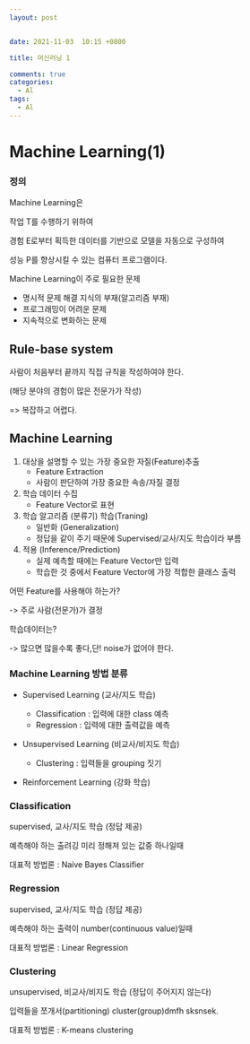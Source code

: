 ```yaml
---
layout: post


date: 2021-11-03  10:15 +0800

title: 머신러닝 1

comments: true
categories: 
  - Al
tags: 
  - Al
---
```




# Machine Learning(1)



### 정의

Machine Learning은 

작업 T를 수행하기 위하여

경험 E로부터 획득한 데이터를 기반으로 모델을 자동으로 구성하여

성능 P를 향상시킬 수 있는 컴퓨터 프로그램이다. 



Machine Learning이 주로 필요한 문제

- 명시적 문제 해결 지식의 부재(알고리즘 부재)
- 프로그래밍이 어려운 문제
- 지속적으로 변화하는 문제



## Rule-base system

사람이 처음부터 끝까지 직접 규칙을 작성하여야 한다. 

(해당 분야의 경험이 많은 전문가가 작성)



=> 복잡하고 어렵다. 





## Machine Learning

1. 대상을 설명할 수 있는 가장 중요한 자질(Feature)추출
   - Feature Extraction 
   - 사람이 판단하여 가장 중요한 속송/자질 결정
2. 학습 데이터 수집
   - Feature Vector로 표현
3. 학습 알고리즘 (분류기) 학습(Traning)
   - 일반화 (Generalization)
   - 정답을 같이 주기 때문에 Supervised/교사/지도 학습이라 부름
4. 적용 (Inference/Prediction)
   - 실제 예측할 때에는 Feature Vector만 입력
   - 학습한 것 중에서 Feature Vector에 가장 적합한 클래스 출력



어떤 Feature를 사용해야 하는가?

-> 주로 사람(전문가)가 결정



학습데이터는?

-> 많으면 많을수록 좋다,단! noise가 없어야 한다. 



### Machine Learning 방법 분류

- Supervised Learning (교사/지도 학습)
  - Classification : 입력에 대한 class 예측
  - Regression : 입력에 대한 출력값을 예측
- Unsupervised Learning (비교사/비지도 학습)
  - Clustering : 입력들을 grouping 짓기

- Reinforcement Learning (강화 학습)





### Classification 

supervised, 교사/지도 학습 (정답 제공)

예측해야 하는 출려깅 미리 정해져 있는 값중 하나일때

대표적 방법론 : Naive Bayes Classifier



### Regression

supervised, 교사/지도 학습 (정답 제공)

예측해야 하는 출력이 number(continuous value)일때

대표적 방법론 : Linear Regression



### Clustering

unsupervised, 비교사/비지도 학습 (정답이 주어지지 않는다)

입력들을 쪼개서(partitioning) cluster(group)dmfh sksnsek. 

대표적 방법론 : K-means clustering

























